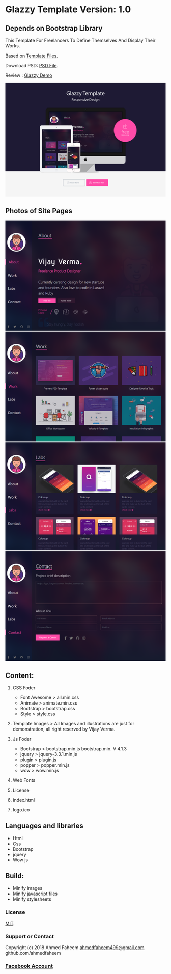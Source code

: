 # Glazzy Template Version: 1.0
## Depends on  Bootstrap Library
This Template For Freelancers To Define Themselves And Display Their Works.

Based on [Template Files](https://github.com/ahmedfaheem/Glazzy-Theme).

Download PSD: [PSD File](https://github.com/ahmedfaheem/Glazzy-Theme/blob/master/psd%20file.zip).

Review : [Glazzy Demo](https://ahmedfaheem.github.io/Glazzy-Theme/)

![Glazzy Image](https://github.com/ahmedfaheem/Glazzy-Theme/blob/master/glazzy-image.png)

##  Photos of Site Pages
![About Image](https://github.com/ahmedfaheem/Glazzy-Theme/blob/master/images/Photos-of-Site-Pages/about.png)
![Work Image](https://github.com/ahmedfaheem/Glazzy-Theme/blob/master/images/Photos-of-Site-Pages/work.png)
![Labs Image](https://github.com/ahmedfaheem/Glazzy-Theme/blob/master/images/Photos-of-Site-Pages/labs.png)
![Contact Us Image](https://github.com/ahmedfaheem/Glazzy-Theme/blob/master/images/Photos-of-Site-Pages/contact.png)

## Content:
1. CSS Foder
     - Font Awesome > all.min.css
     - Animate      > animate.min.css
     - Bootstrap    > bootstrap.css
     - Style        > style.css
    
2. Template Images > All Images and illustrations are just for demonstration, all right reserved by Vijay Verma.

3. Js Foder
     - Bootstrap  > bootstrap.min.js	 bootstrap.min. V 4.1.3
     - jquery     > jquery-3.3.1.min.js	
     - plugin     > plugin.js	  
     - popper     > popper.min.js
     - wow        > wow.min.js
     
3. Web Fonts 

4. License

5. index.html

6. logo.ico    
    
 ## Languages and libraries  
 - Html
 - Css
 - Bootstrap
 - jquery
 - Wow js
 
    
## Build:

- Minify images
- Minify javascript files
- Minify stylesheets

### License

[MIT](https://github.com/ahmedfaheem/Glazzy-Theme/blob/master/License).

### Support or Contact
 Copyright (c) 2018 Ahmed Faheem  ahmedfaheem499@gmail.com github.com/ahmedfaheem
 
 ### [Facebook Account](https://www.facebook.com/A7medfaheem)

